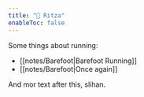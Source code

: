 ```yaml
---
title: "🦥 Ritza"
enableToc: false
---
```

Some things about running:
- [[notes/Barefoot|Barefoot Running]] 
- [[notes/Barefoot|Once again]] 

And mor text after this, slihan.